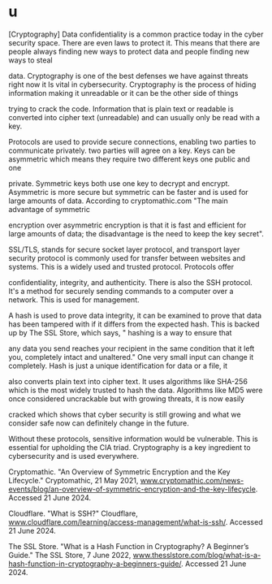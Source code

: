 # u
[Cryptography]
  Data confidentiality is a common practice today in the cyber security space. There are even laws to protect it. This means that there are people always finding new ways to protect data and people finding new ways to steal 
  
data. Cryptography is one of the best defenses we have against threats right now it Is vital in cybersecurity. Cryptography is the process of hiding information making it unreadable or it can be the other side of things 

trying to crack the code. Information that is plain text or readable is converted into cipher text (unreadable) and can usually only be read with a key.

  Protocols are used to provide secure connections, enabling two parties to communicate privately. two parties will agree on a key. Keys can be asymmetric which means they require two different keys one public and one 
  
private. Symmetric keys both use one key to decrypt and encrypt. Asymmetric is more secure but symmetric can be faster and is used for large amounts of data. According to cryptomathic.com "The main advantage of symmetric 

encryption over asymmetric encryption is that it is fast and efficient for large amounts of data; the disadvantage is the need to keep the key secret". 
  
  SSL/TLS, stands for secure socket layer protocol, and transport layer security protocol is commonly used for transfer between websites and systems. This is a widely used and trusted protocol. Protocols offer 
  
confidentiality, integrity, and authenticity. There is also the SSH protocol. It's a method for securely sending commands to a computer over a network. This is used for management.

  A hash is used to prove data integrity, it can be examined to prove that data has been tampered with if it differs from the expected hash. This is backed up by The SSL Store, which says, " hashing is a way to ensure that 
  
any data you send reaches your recipient in the same condition that it left you, completely intact and unaltered." One very small input can change it completely. Hash is just a unique identification for data or a file, it 

also converts plain text into cipher text. It uses algorithms like SHA-256 which is the most widely trusted to hash the data. Algorithms like MD5 were once considered uncrackable but with growing threats, it is now easily 

cracked which shows that cyber security is still growing and what we consider safe now can definitely change in the future.

  Without these protocols, sensitive information would be vulnerable. This is essential for upholding the CIA triad. Cryptography is a key ingredient to cybersecurity and is used everywhere.

Cryptomathic. "An Overview of Symmetric Encryption and the Key Lifecycle." Cryptomathic, 21 May 2021, www.cryptomathic.com/news-events/blog/an-overview-of-symmetric-encryption-and-the-key-lifecycle. Accessed 21 June 2024.

Cloudflare. "What is SSH?" Cloudflare, www.cloudflare.com/learning/access-management/what-is-ssh/. Accessed 21 June 2024.

The SSL Store. "What is a Hash Function in Cryptography? A Beginner’s Guide." The SSL Store, 7 June 2022, www.thesslstore.com/blog/what-is-a-hash-function-in-cryptography-a-beginners-guide/. Accessed 21 June 2024.




